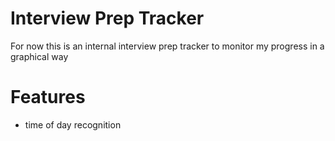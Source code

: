 # Interview Prep Tracker

For now this is an internal interview prep tracker to monitor my progress
in a graphical way

# Features

- time of day recognition
